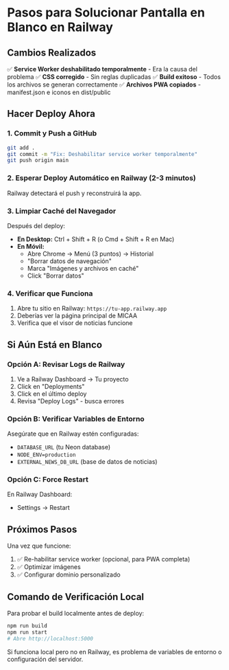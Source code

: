 # Pasos para Solucionar Pantalla en Blanco en Railway

## Cambios Realizados

✅ **Service Worker deshabilitado temporalmente** - Era la causa del problema
✅ **CSS corregido** - Sin reglas duplicadas
✅ **Build exitoso** - Todos los archivos se generan correctamente
✅ **Archivos PWA copiados** - manifest.json e iconos en dist/public

## Hacer Deploy Ahora

### 1. Commit y Push a GitHub

```bash
git add .
git commit -m "Fix: Deshabilitar service worker temporalmente"
git push origin main
```

### 2. Esperar Deploy Automático en Railway (2-3 minutos)

Railway detectará el push y reconstruirá la app.

### 3. Limpiar Caché del Navegador

Después del deploy:
- **En Desktop:** Ctrl + Shift + R (o Cmd + Shift + R en Mac)
- **En Móvil:** 
  - Abre Chrome → Menú (3 puntos) → Historial
  - "Borrar datos de navegación"
  - Marca "Imágenes y archivos en caché"
  - Click "Borrar datos"

### 4. Verificar que Funciona

1. Abre tu sitio en Railway: `https://tu-app.railway.app`
2. Deberías ver la página principal de MICAA
3. Verifica que el visor de noticias funcione

## Si Aún Está en Blanco

### Opción A: Revisar Logs de Railway

1. Ve a Railway Dashboard → Tu proyecto
2. Click en "Deployments"
3. Click en el último deploy
4. Revisa "Deploy Logs" - busca errores

### Opción B: Verificar Variables de Entorno

Asegúrate que en Railway estén configuradas:
- `DATABASE_URL` (tu Neon database)
- `NODE_ENV=production`
- `EXTERNAL_NEWS_DB_URL` (base de datos de noticias)

### Opción C: Force Restart

En Railway Dashboard:
- Settings → Restart

## Próximos Pasos

Una vez que funcione:
1. ✅ Re-habilitar service worker (opcional, para PWA completa)
2. ✅ Optimizar imágenes
3. ✅ Configurar dominio personalizado

## Comando de Verificación Local

Para probar el build localmente antes de deploy:

```bash
npm run build
npm run start
# Abre http://localhost:5000
```

Si funciona local pero no en Railway, es problema de variables de entorno o configuración del servidor.
